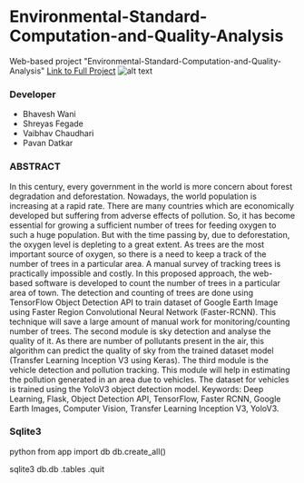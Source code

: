 # Environmental-Standard-Computation-and-Quality-Analysis
Web-based project "Environmental-Standard-Computation-and-Quality-Analysis" 
[Link to Full Project](https://drive.google.com/drive/folders/1uvND3FVsvQlsGh7CZ0HcN6okUqvv-DDW?usp=sharing)
![alt text](https://github.com/wanibhavesh/flask-Go-Green/blob/master/Code/static/gogreen_login.png)

### Developer
- Bhavesh Wani
- Shreyas Fegade
- Vaibhav Chaudhari
- Pavan Datkar

### ABSTRACT
In this century, every government in the world is more concern about forest degradation and deforestation. Nowadays, the world population is increasing at a rapid rate. There are many countries which are economically developed but suffering from adverse effects of pollution. So, it has become essential for growing a sufficient number of trees for feeding oxygen to such a huge population. But with the time passing by, due to deforestation, the oxygen level is depleting to a great extent. As trees are the most important source of oxygen, so there is a need to keep a track of the number of trees in a particular area. A manual survey of tracking trees is practically impossible and costly. In this proposed approach, the web-based software is developed to count the number of trees in a particular area of town. The detection and counting of trees are done using TensorFlow Object Detection API to train dataset of Google Earth Image using Faster Region Convolutional Neural Network (Faster-RCNN). This technique will save a large amount of manual work for monitoring/counting number of trees. The second module is sky detection and analyse the quality of it. As there are number of pollutants present in the air, this algorithm can predict the quality of sky from the trained dataset model (Transfer Learning Inception V3 using Keras). The third module is the vehicle detection and pollution tracking. This module will help in estimating the pollution generated in an area due to vehicles. The dataset for vehicles is trained using the YoloV3 object detection model. 
Keywords: Deep Learning, Flask, Object Detection API, TensorFlow, Faster RCNN, Google Earth Images, Computer Vision, Transfer Learning Inception V3, YoloV3.


### Sqlite3
python
from app import db
db.create_all()

sqlite3 db.db
.tables
.quit
